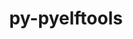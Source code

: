 ---
title: "py-pyelftools"
layout: cache
categories: [package, v0.18.0]
meta: {"versions": ["0.26"], "compilers": ["gcc@=7.5.0"], "oss": ["ubuntu18.04"], "platforms": ["linux"], "targets": ["x86_64"], "stacks": ["e4s", "root"], "num_specs": 1, "num_specs_by_stack": {"e4s": 1, "root": 1}}
spec_details: [{"hash": "fpmyelm3a3fntjzy4wjl5uutjheatqji", "compiler": "gcc@=7.5.0", "versions": ["0.26"], "os": "ubuntu18.04", "platform": "linux", "target": "x86_64", "variants": [], "stacks": ["e4s", "root"], "size": "-", "tarball": "https://binaries.spack.io/v0.18.0/build_cache/linux-ubuntu18.04-x86_64/gcc-7.5.0/py-pyelftools-0.26/linux-ubuntu18.04-x86_64-gcc-7.5.0-py-pyelftools-0.26-fpmyelm3a3fntjzy4wjl5uutjheatqji.spack"}]
---